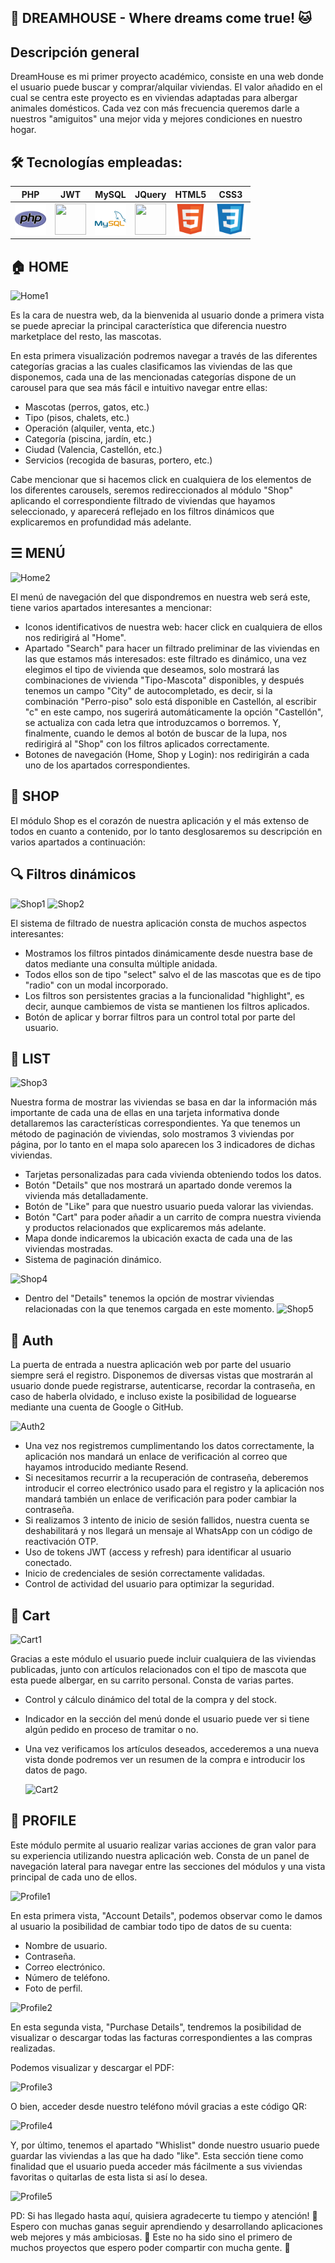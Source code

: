 ## 🐶 DREAMHOUSE - Where dreams come true! 🐱

## Descripción general

DreamHouse es mi primer proyecto académico, consiste en una web donde el usuario puede buscar y comprar/alquilar viviendas.
El valor añadido en el cual se centra este proyecto es en viviendas adaptadas para albergar animales domésticos. Cada vez con 
más frecuencia queremos darle a nuestros "amiguitos" una mejor vida y mejores condiciones en nuestro hogar.

## 🛠️ Tecnologías empleadas:

| PHP  | JWT  | MySQL| JQuery | HTML5 | CSS3 |
| ---- | ---- | ---- | ---- | ---- | ---- |
| <img src="https://raw.githubusercontent.com/devicons/devicon/master/icons/php/php-original.svg" width="50" height="50"> | <img src="https://jwt.io/img/pic_logo.svg" width="50" height="50"> | <img src="https://raw.githubusercontent.com/devicons/devicon/master/icons/mysql/mysql-original-wordmark.svg" width="50" height="50"> | <img src="https://play-lh.googleusercontent.com/qqAm-pu8n8RXPww5P8F-mr7K_1YMDRc1Osvk91uEg-TgMcfUvZlxjyZJzrkfWeIN4GM=w480-h960" width="50" height="50"> | <img src="https://raw.githubusercontent.com/devicons/devicon/master/icons/html5/html5-original.svg" width="50" height="50"> | <img src="https://raw.githubusercontent.com/devicons/devicon/master/icons/css3/css3-original.svg" width="50" height="50"> |

## 🏠 HOME

![Home1](https://github.com/AlvaroGarCam/DreamHouse_V5_Framework/assets/157162001/8ecf1076-bb01-4297-9ca3-4c6fb11152ef)

Es la cara de nuestra web, da la bienvenida al usuario donde a primera vista se puede apreciar la principal característica que diferencia
nuestro marketplace del resto, las mascotas.

En esta primera visualización podremos navegar a través de las diferentes categorías gracias a las cuales clasificamos las viviendas de las que disponemos,
cada una de las mencionadas categorías dispone de un carousel para que sea más fácil e intuitivo navegar entre ellas:

 - Mascotas (perros, gatos, etc.)
 - Tipo (pisos, chalets, etc.)
 - Operación (alquiler, venta, etc.)
 - Categoría (piscina, jardín, etc.)
 - Ciudad (Valencia, Castellón, etc.)
 - Servicios (recogida de basuras, portero, etc.)

Cabe mencionar que si hacemos click en cualquiera de los elementos de los diferentes carousels, seremos redireccionados al módulo "Shop" aplicando
el correspondiente filtrado de viviendas que hayamos seleccionado, y aparecerá reflejado en los filtros dinámicos que explicaremos en profundidad
más adelante.

## ☰ MENÚ

![Home2](https://github.com/AlvaroGarCam/DreamHouse_V5_Framework/assets/157162001/7977695a-d69b-45ac-8b55-2dc6bc5ceeac)

El menú de navegación del que dispondremos en nuestra web será este, tiene varios apartados interesantes a mencionar:

  - Iconos identificativos de nuestra web: hacer click en cualquiera de ellos nos redirigirá al "Home".
  - Apartado "Search" para hacer un filtrado preliminar de las viviendas en las que estamos más interesados: este filtrado es dinámico, una vez elegimos el tipo de vivienda que deseamos, solo mostrará las combinaciones de
    vivienda "Tipo-Mascota" disponibles, y después tenemos un campo "City" de autocompletado, es decir, si la combinación "Perro-piso" solo está disponible en Castellón, al escribir "c" en este campo, nos sugerirá
    automáticamente la opción "Castellón", se actualiza con cada letra que introduzcamos o borremos. Y, finalmente, cuando le demos al botón de buscar de la lupa, nos redirigirá al "Shop" con los filtros aplicados correctamente.
  - Botones de navegación (Home, Shop y Login): nos redirigirán a cada uno de los apartados correspondientes.

## 🏪 SHOP

El módulo Shop es el corazón de nuestra aplicación y el más extenso de todos en cuanto a contenido, por lo tanto desglosaremos su descripción en varios apartados a continuación:

## 🔍 Filtros dinámicos

![Shop1](https://github.com/AlvaroGarCam/DreamHouse_V5_Framework/assets/157162001/c103d6a8-6f22-49dc-bb15-c75dddf6fc90)
![Shop2](https://github.com/AlvaroGarCam/DreamHouse_V5_Framework/assets/157162001/130f475c-eb8d-445f-b835-d129486dab0e)

El sistema de filtrado de nuestra aplicación consta de muchos aspectos interesantes:

  - Mostramos los filtros pintados dinámicamente desde nuestra base de datos mediante una consulta múltiple anidada.
  - Todos ellos son de tipo "select" salvo el de las mascotas que es de tipo "radio" con un modal incorporado.
  - Los filtros son persistentes gracias a la funcionalidad "highlight", es decir, aunque cambiemos de vista se mantienen los filtros aplicados.
  - Botón de aplicar y borrar filtros para un control total por parte del usuario.

## 📝 LIST

![Shop3](https://github.com/AlvaroGarCam/DreamHouse_V5_Framework/assets/157162001/965e1534-8436-4bd5-b275-5a6ee5efdc85)

Nuestra forma de mostrar las viviendas se basa en dar la información más importante de cada una de ellas en una tarjeta informativa donde detallaremos las características correspondientes. Ya que tenemos un método de paginación de viviendas, solo mostramos 3 viviendas por página, por lo tanto en el mapa solo aparecen los 3 indicadores de dichas viviendas.

  - Tarjetas personalizadas para cada vivienda obteniendo todos los datos.
  - Botón "Details" que nos mostrará un apartado donde veremos la vivienda más detalladamente.
  - Botón de "Like" para que nuestro usuario pueda valorar las viviendas.
  - Botón "Cart" para poder añadir a un carrito de compra nuestra vivienda y productos relacionados que explicaremos más adelante.
  - Mapa donde indicaremos la ubicación exacta de cada una de las viviendas mostradas.
  - Sistema de paginación dinámico.

![Shop4](https://github.com/AlvaroGarCam/DreamHouse_V5_Framework/assets/157162001/cf438e01-d66c-41da-b5ef-71e67359376f)

  - Dentro del "Details" tenemos la opción de mostrar viviendas relacionadas con la que tenemos cargada en este momento.
![Shop5](https://github.com/AlvaroGarCam/DreamHouse_V5_Framework/assets/157162001/d23576c0-adad-4146-8176-2b9b2df89b1e)

## 👤 Auth

La puerta de entrada a nuestra aplicación web por parte del usuario siempre será el registro. Disponemos de diversas vistas que mostrarán al usuario donde puede registrarse, autenticarse, recordar la contraseña, en caso de haberla olvidado, e incluso existe la posibilidad de loguearse mediante una cuenta de Google o GitHub.

![Auth2](https://github.com/AlvaroGarCam/DreamHouse_V5_Framework/assets/157162001/ccdccf46-45e3-4e3a-8339-b9e187870307)

  - Una vez nos registremos cumplimentando los datos correctamente, la aplicación nos mandará un enlace de verificación al correo que hayamos introducido mediante Resend.
  - Si necesitamos recurrir a la recuperación de contraseña, deberemos introducir el correo electrónico usado para el registro y la aplicación nos mandará también un enlace de verificación para poder cambiar la contraseña.
  - Si realizamos 3 intento de inicio de sesión fallidos, nuestra cuenta se deshabilitará y nos llegará un mensaje al WhatsApp con un código de reactivación OTP.
  - Uso de tokens JWT (access y refresh) para identificar al usuario conectado.
  - Inicio de credenciales de sesión correctamente validadas.
  - Control de actividad del usuario para optimizar la seguridad.
    
## 🛒 Cart

![Cart1](https://github.com/AlvaroGarCam/DreamHouse_V5_Framework/assets/157162001/7aefdede-b6f3-4964-8019-52658da59d7e)

Gracias a este módulo el usuario puede incluir cualquiera de las viviendas publicadas, junto con artículos relacionados con el tipo de mascota que esta puede albergar, en su carrito personal. Consta de varias partes.

  - Control y cálculo dinámico del total de la compra y del stock.
  - Indicador en la sección del menú donde el usuario puede ver si tiene algún pedido en proceso de tramitar o no.
  - Una vez verificamos los artículos deseados, accederemos a una nueva vista donde podremos ver un resumen de la compra e introducir los datos de pago.

    ![Cart2](https://github.com/AlvaroGarCam/DreamHouse_V5_Framework/assets/157162001/4ef5e397-bcbc-4e09-aee5-da1f46f72a44)


## 📇 PROFILE

Este módulo permite al usuario realizar varias acciones de gran valor para su experiencia utilizando nuestra aplicación web.
Consta de un panel de navegación lateral para navegar entre las secciones del módulos y una vista principal de cada uno de ellos.

![Profile1](https://github.com/AlvaroGarCam/DreamHouse_V5_Framework/assets/157162001/974d66b7-dd11-4282-8734-8e8b2820c929)

En esta primera vista, "Account Details", podemos observar como le damos al usuario la posibilidad de cambiar todo tipo de datos de su cuenta:

  - Nombre de usuario.
  - Contraseña.
  - Correo electrónico.
  - Número de teléfono.
  - Foto de perfil.

![Profile2](https://github.com/AlvaroGarCam/DreamHouse_V5_Framework/assets/157162001/54a6e307-90a6-423a-8023-f4ac2cd475f4)

En esta segunda vista, "Purchase Details", tendremos la posibilidad de visualizar o descargar todas las facturas correspondientes a las compras realizadas.

Podemos visualizar y descargar el PDF:

![Profile3](https://github.com/AlvaroGarCam/DreamHouse_V5_Framework/assets/157162001/8433afe4-f5e0-4e14-81a6-2bac072f1bae)

O bien, acceder desde nuestro teléfono móvil gracias a este código QR:

![Profile4](https://github.com/AlvaroGarCam/DreamHouse_V5_Framework/assets/157162001/c13f00c4-f889-4690-9302-b8396e48d630)

Y, por último, tenemos el apartado "Whislist" donde nuestro usuario puede guardar las viviendas a las que ha dado "like". Esta sección tiene como finalidad que el usuario pueda acceder más fácilmente a sus viviendas favoritas o quitarlas de esta lista si así lo desea.

![Profile5](https://github.com/AlvaroGarCam/DreamHouse_V5_Framework/assets/157162001/48c9f78a-798a-4b9d-9981-76a986cbb81b)


PD: Si has llegado hasta aquí, quisiera agradecerte tu tiempo y atención! 🙏 
Espero con muchas ganas seguir aprendiendo y desarrollando aplicaciones web mejores y más ambiciosas. 💪
Este no ha sido sino el primero de muchos proyectos que espero poder compartir con mucha gente. 🤗


